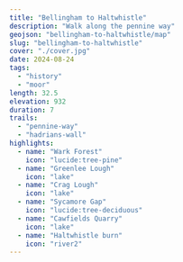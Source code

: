 ```yaml
---
title: "Bellingham to Haltwhistle"
description: "Walk along the pennine way"
geojson: "bellingham-to-haltwhistle/map"
slug: "bellingham-to-haltwhistle"
cover: "./cover.jpg"
date: 2024-08-24
tags:
  - "history"
  - "moor"
length: 32.5
elevation: 932
duration: 7
trails:
  - "pennine-way"
  - "hadrians-wall"
highlights:
  - name: "Wark Forest"
    icon: "lucide:tree-pine"
  - name: "Greenlee Lough"
    icon: "lake"
  - name: "Crag Lough"
    icon: "lake"
  - name: "Sycamore Gap"
    icon: "lucide:tree-deciduous"
  - name: "Cawfields Quarry"
    icon: "lake"
  - name: "Haltwhistle burn"
    icon: "river2"
---
```

